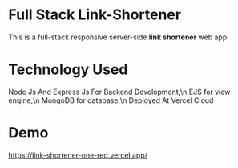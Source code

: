 # Full Stack Link-Shortener
This is a full-stack responsive server-side **link shortener** web app 

# Technology Used
Node Js And Express Js For Backend Development,\n
EJS for view engine,\n
MongoDB for database,\n
Deployed At Vercel Cloud

# Demo
https://link-shortener-one-red.vercel.app/

